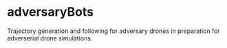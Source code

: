 # adversaryBots
Trajectory generation and following for adversary drones in preparation for adverserial drone simulations.
